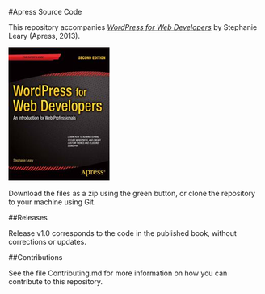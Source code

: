 #Apress Source Code

This repository accompanies [*WordPress for Web Developers*](http://www.apress.com/9781430258667) by Stephanie  Leary (Apress, 2013).

![Cover image](9781430258667.jpg)

Download the files as a zip using the green button, or clone the repository to your machine using Git.

##Releases

Release v1.0 corresponds to the code in the published book, without corrections or updates.

##Contributions

See the file Contributing.md for more information on how you can contribute to this repository.
